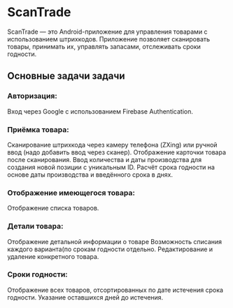# ScanTrade
ScanTrade — это Android-приложение для управления товарами с использованием штрихкодов. Приложение позволяет сканировать товары, принимать их, управлять запасами, отслеживать сроки годности.

## 	Основные задачи задачи
### Авторизация:
Вход через Google с использованием Firebase Authentication.
### Приёмка товара:
Сканирование штрихкода через камеру телефона (ZXing) или ручной ввод (надо добавить ввод через сканер).
Отображение карточки товара после сканирования.
Ввод количества и даты производства для создания новой позиции с уникальным ID.
Расчёт срока годности на основе даты производства и введённого срока в днях.
### Отображение имеющегося товара:
Отображение списка товаров.
### Детали товара:
Отображение детальной информации о товаре
Возможность списания каждого варианта(по срокам годности отдельно.
Редактирование и удаление конкретного товара.
### Сроки годности:
Отображение всех товаров, отсортированных по дате истечения срока годности.
Указание оставшихся дней до истечения.
